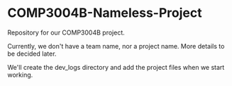 # COMP3004B-Nameless-Project
Repository for our COMP3004B project.


Currently, we don't have a team name, nor a project name.
More details to be decided later.

We'll create the dev_logs directory and add the project files when we start working.
